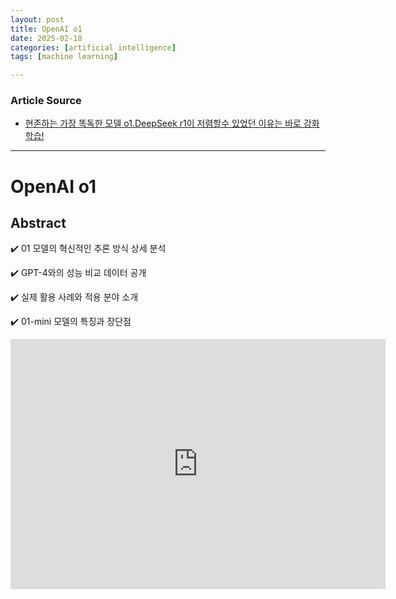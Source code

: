 ```yaml
---
layout: post
title: OpenAI o1
date: 2025-02-18
categories: [artificial intelligence]
tags: [machine learning]

---
```


### Article Source


* [현존하는 가장 똑독한 모델 o1.DeepSeek r1이 저렴할수 있었던 이유는 바로 강화학습!](https://www.youtube.com/watch?v=VCdOpeGSNV0)

---

# OpenAI o1

## Abstract

✔️ 01 모델의 혁신적인 추론 방식 상세 분석

✔️ GPT-4와의 성능 비교 데이터 공개

✔️ 실제 활용 사례와 적용 분야 소개

✔️ 01-mini 모델의 특징과 장단점


<iframe width="600" height="400" src="https://www.youtube.com/embed/VCdOpeGSNV0?si=xuANZOjegYA_TTNu" title="YouTube video player" frameborder="0" allow="accelerometer; autoplay; clipboard-write; encrypted-media; gyroscope; picture-in-picture; web-share" referrerpolicy="strict-origin-when-cross-origin" allowfullscreen></iframe>


